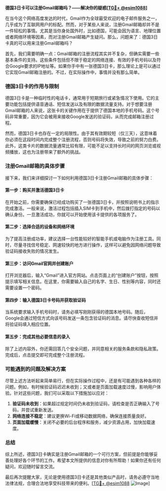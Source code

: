 **德国3日卡可以注册Gmail邮箱吗？——解决你的疑惑[[TG💪+ @esim1088](https://t.me/s/esim1088)]**

在当今这个网络高度发达的时代，Gmail作为全球最受欢迎的电子邮件服务之一，几乎成为了互联网用户的标配。然而，对于某些人来说，注册Gmail邮箱却并不是一件轻松的事情。尤其是当你身处国外时，比如德国，可能会因为语言、地理位置或者网络环境等因素，而对注册Gmail邮箱产生疑问。那么，问题来了：德国3日卡真的可以用来注册Gmail邮箱吗？

首先，我们需要明确一点：Gmail邮箱的注册流程其实并不复杂，但确实需要一些基本条件的支持。这些条件包括但不限于稳定的网络连接、有效的手机号码以及符合Google要求的IP地址等。如果你手中有一张德国3日卡，那么理论上是可以通过它实现Gmail邮箱注册的。不过，在实际操作中，事情并没有那么简单。

### 德国3日卡的作用与限制

德国3日卡是一种临时性的电话卡，通常用于短期旅行或紧急情况下使用。它的主要功能包括提供语音通话、短信发送以及有限的数据流量支持。对于想要注册Gmail邮箱的人来说，这张卡的关键作用在于提供了德国本地的手机号码。这个号码非常重要，因为它会被用来接收Google发送的验证码，从而完成邮箱注册过程。

然而，德国3日卡也存在一定的局限性。由于其有效期较短（仅三天），这意味着你必须在这段时间内完成整个注册流程，否则号码将失效，导致之前的努力白费。此外，这类卡片的数据流量通常比较有限，可能不足以支持长时间的网页浏览或视频播放，这也为注册带来了额外的挑战。

### 注册Gmail邮箱的具体步骤

接下来，我们来详细探讨一下如何利用德国3日卡注册Gmail邮箱的具体步骤：

#### 第一步：购买并激活德国3日卡

在开始之前，你需要确保已经成功购买了一张德国3日卡，并按照说明书上的指示完成激活。一般来说，激活过程包括插入SIM卡到手机中，然后拨打指定的号码以确认身份。一旦激活成功，你就可以开始使用该卡提供的各项服务了。

#### 第二步：选择合适的设备和网络环境

为了提高注册成功率，建议选择一台性能较好的智能手机或电脑作为注册工具。同时，尽量寻找信号稳定、网速较快的地方进行操作，这样可以避免因网络问题导致验证码接收失败的情况发生。

#### 第三步：访问Gmail官网并创建账户

打开浏览器后，输入“Gmail”进入官方网站。点击页面上的“创建账户”按钮，按照提示填写相关信息。在这里，你需要输入自己的名字、生日、性别等内容，同时还需要设置一个密码。

#### 第四步：输入德国3日卡号码并获取验证码

当系统要求输入手机号码时，请务必填写刚刚获得的德国本地号码。随后，Google会通过短信方式向该号码发送一条包含验证码的消息。请尽快查收短信并将验证码填入相应位置。

#### 第五步：完成其他必要信息的录入

除了上述内容外，你还需回答几个安全问题，并同意相关的服务条款和隐私政策。完成后，点击提交即可完成整个注册流程。

### 可能遇到的问题及解决方案

尽管上述方法听起来简单易行，但在实际操作过程中，还是有可能遇到各种各样的问题。例如，有时候验证码迟迟未收到；又或者是页面加载速度过慢，影响用户体验。针对这些问题，我们可以采取以下措施加以应对：

1. **验证码未收到**：如果超过规定时间仍未收到验证码，请检查是否正确输入了号码，并尝试重新发送。
2. **网络连接不稳定**：建议更换Wi-Fi或移动数据网络，确保连接质量良好。
3. **页面加载缓慢**：关闭不必要的后台程序和服务，减少资源占用，加快加载速度。

### 总结

综上所述，德国3日卡确实是注册Gmail邮箱的一个可行方案，但前提是你能够妥善处理好各个环节的工作。希望本文所提供的信息对你有所帮助！如果你还有任何疑问，欢迎随时留言交流。

最后再次提醒大家，无论是使用德国3日卡还是其他类似产品时，请务必遵守当地法律法规，合理合法地享受科技带来的便利。[[TG💪+ @esim1088](https://t.me/s/esim1088) ![Image](https://i.postimg.cc/4NQfJmqS/Snipaste-2025-05-13-00-14-12.png)]
